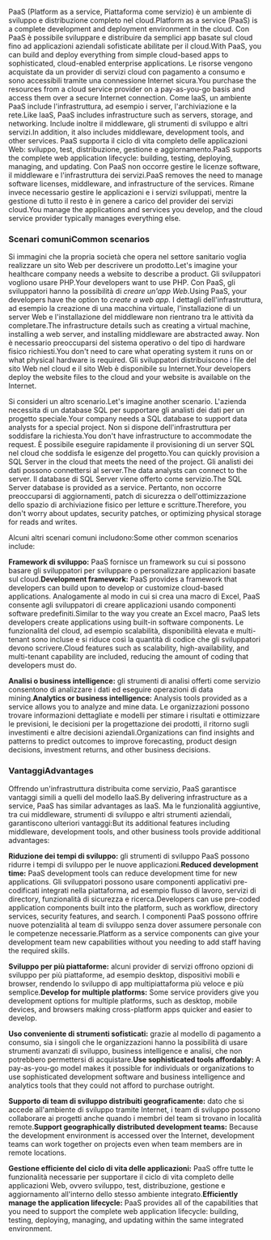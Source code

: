 <span data-ttu-id="91235-101">PaaS (Platform as a service, Piattaforma come servizio) è un ambiente di sviluppo e distribuzione completo nel cloud.</span><span class="sxs-lookup"><span data-stu-id="91235-101">Platform as a service (PaaS) is a complete development and deployment environment in the cloud.</span></span> <span data-ttu-id="91235-102">Con PaaS è possibile sviluppare e distribuire da semplici app basate sul cloud fino ad applicazioni aziendali sofisticate abilitate per il cloud.</span><span class="sxs-lookup"><span data-stu-id="91235-102">With PaaS, you can build and deploy everything from simple cloud-based apps to sophisticated, cloud-enabled enterprise applications.</span></span> <span data-ttu-id="91235-103">Le risorse vengono acquistate da un provider di servizi cloud con pagamento a consumo e sono accessibili tramite una connessione Internet sicura.</span><span class="sxs-lookup"><span data-stu-id="91235-103">You purchase the resources from a cloud service provider on a pay-as-you-go basis and access them over a secure Internet connection.</span></span> <span data-ttu-id="91235-104">Come IaaS, un ambiente PaaS include l'infrastruttura, ad esempio i server, l'archiviazione e la rete.</span><span class="sxs-lookup"><span data-stu-id="91235-104">Like IaaS, PaaS includes infrastructure such as servers, storage, and networking.</span></span> <span data-ttu-id="91235-105">Include inoltre il middleware, gli strumenti di sviluppo e altri servizi.</span><span class="sxs-lookup"><span data-stu-id="91235-105">In addition, it also includes middleware, development tools, and other services.</span></span> <span data-ttu-id="91235-106">PaaS supporta il ciclo di vita completo delle applicazioni Web: sviluppo, test, distribuzione, gestione e aggiornamento.</span><span class="sxs-lookup"><span data-stu-id="91235-106">PaaS supports the complete web application lifecycle: building, testing, deploying, managing, and updating.</span></span> <span data-ttu-id="91235-107">Con PaaS non occorre gestire le licenze software, il middleware e l'infrastruttura dei servizi.</span><span class="sxs-lookup"><span data-stu-id="91235-107">PaaS removes the need to manage software licenses, middleware, and infrastructure of the services.</span></span> <span data-ttu-id="91235-108">Rimane invece necessario gestire le applicazioni e i servizi sviluppati, mentre la gestione di tutto il resto è in genere a carico del provider dei servizi cloud.</span><span class="sxs-lookup"><span data-stu-id="91235-108">You manage the applications and services you develop, and the cloud service provider typically manages everything else.</span></span>

### <a name="common-scenarios"></a><span data-ttu-id="91235-109">Scenari comuni</span><span class="sxs-lookup"><span data-stu-id="91235-109">Common scenarios</span></span>

<span data-ttu-id="91235-110">Si immagini che la propria società che opera nel settore sanitario voglia realizzare un sito Web per descrivere un prodotto.</span><span class="sxs-lookup"><span data-stu-id="91235-110">Let's imagine your healthcare company needs a website to describe a product.</span></span> <span data-ttu-id="91235-111">Gli sviluppatori vogliono usare PHP.</span><span class="sxs-lookup"><span data-stu-id="91235-111">Your developers want to use PHP.</span></span> <span data-ttu-id="91235-112">Con PaaS, gli sviluppatori hanno la possibilità di *creare un'app Web*.</span><span class="sxs-lookup"><span data-stu-id="91235-112">Using PaaS, your developers have the option to *create a web app*.</span></span> <span data-ttu-id="91235-113">I dettagli dell'infrastruttura, ad esempio la creazione di una macchina virtuale, l'installazione di un server Web e l'installazione del middleware non rientrano tra le attività da completare.</span><span class="sxs-lookup"><span data-stu-id="91235-113">The infrastructure details such as creating a virtual machine, installing a web server, and installing middleware are abstracted away.</span></span> <span data-ttu-id="91235-114">Non è necessario preoccuparsi del sistema operativo o del tipo di hardware fisico richiesti.</span><span class="sxs-lookup"><span data-stu-id="91235-114">You don't need to care what operating system it runs on or what physical hardware is required.</span></span> <span data-ttu-id="91235-115">Gli sviluppatori distribuiscono i file del sito Web nel cloud e il sito Web è disponibile su Internet.</span><span class="sxs-lookup"><span data-stu-id="91235-115">Your developers deploy the website files to the cloud and your website is available on the Internet.</span></span>

<span data-ttu-id="91235-116">Si consideri un altro scenario.</span><span class="sxs-lookup"><span data-stu-id="91235-116">Let's imagine another scenario.</span></span> <span data-ttu-id="91235-117">L'azienda necessita di un database SQL per supportare gli analisti dei dati per un progetto speciale.</span><span class="sxs-lookup"><span data-stu-id="91235-117">Your company needs a SQL database to support data analysts for a special project.</span></span> <span data-ttu-id="91235-118">Non si dispone dell'infrastruttura per soddisfare la richiesta.</span><span class="sxs-lookup"><span data-stu-id="91235-118">You don't have infrastructure to accommodate the request.</span></span> <span data-ttu-id="91235-119">È possibile eseguire rapidamente il provisioning di un server SQL nel cloud che soddisfa le esigenze del progetto.</span><span class="sxs-lookup"><span data-stu-id="91235-119">You can quickly provision a SQL Server in the cloud that meets the need of the project.</span></span> <span data-ttu-id="91235-120">Gli analisti dei dati possono connettersi al server.</span><span class="sxs-lookup"><span data-stu-id="91235-120">The data analysts can connect to the server.</span></span> <span data-ttu-id="91235-121">Il database di SQL Server viene offerto come servizio.</span><span class="sxs-lookup"><span data-stu-id="91235-121">The SQL Server database is provided as a service.</span></span> <span data-ttu-id="91235-122">Pertanto, non occorre preoccuparsi di aggiornamenti, patch di sicurezza o dell'ottimizzazione dello spazio di archiviazione fisico per letture e scritture.</span><span class="sxs-lookup"><span data-stu-id="91235-122">Therefore, you don't worry about updates, security patches, or optimizing physical storage for reads and writes.</span></span>

<span data-ttu-id="91235-123">Alcuni altri scenari comuni includono:</span><span class="sxs-lookup"><span data-stu-id="91235-123">Some other common scenarios include:</span></span>

<span data-ttu-id="91235-124">**Framework di sviluppo:** PaaS fornisce un framework su cui si possono basare gli sviluppatori per sviluppare o personalizzare applicazioni basate sul cloud.</span><span class="sxs-lookup"><span data-stu-id="91235-124">**Development framework:** PaaS provides a framework that developers can build upon to develop or customize cloud-based applications.</span></span> <span data-ttu-id="91235-125">Analogamente al modo in cui si crea una macro di Excel, PaaS consente agli sviluppatori di creare applicazioni usando componenti software predefiniti.</span><span class="sxs-lookup"><span data-stu-id="91235-125">Similar to the way you create an Excel macro, PaaS lets developers create applications using built-in software components.</span></span> <span data-ttu-id="91235-126">Le funzionalità del cloud, ad esempio scalabilità, disponibilità elevata e multi-tenant sono incluse e si riduce così la quantità di codice che gli sviluppatori devono scrivere.</span><span class="sxs-lookup"><span data-stu-id="91235-126">Cloud features such as scalability, high-availability, and multi-tenant capability are included, reducing the amount of coding that developers must do.</span></span>

<span data-ttu-id="91235-127">**Analisi o business intelligence:** gli strumenti di analisi offerti come servizio consentono di analizzare i dati ed eseguire operazioni di data mining.</span><span class="sxs-lookup"><span data-stu-id="91235-127">**Analytics or business intelligence:** Analysis tools provided as a service allows you to analyze and mine data.</span></span> <span data-ttu-id="91235-128">Le organizzazioni possono trovare informazioni dettagliate e modelli per stimare i risultati e ottimizzare le previsioni, le decisioni per la progettazione dei prodotti, il ritorno sugli investimenti e altre decisioni aziendali.</span><span class="sxs-lookup"><span data-stu-id="91235-128">Organizations can find insights and patterns to predict outcomes to improve forecasting, product design decisions, investment returns, and other business decisions.</span></span>

### <a name="advantages"></a><span data-ttu-id="91235-129">Vantaggi</span><span class="sxs-lookup"><span data-stu-id="91235-129">Advantages</span></span>

<span data-ttu-id="91235-130">Offrendo un'infrastruttura distribuita come servizio, PaaS garantisce vantaggi simili a quelli del modello IaaS.</span><span class="sxs-lookup"><span data-stu-id="91235-130">By delivering infrastructure as a service, PaaS has similar advantages as IaaS.</span></span> <span data-ttu-id="91235-131">Ma le funzionalità aggiuntive, tra cui middleware, strumenti di sviluppo e altri strumenti aziendali, garantiscono ulteriori vantaggi:</span><span class="sxs-lookup"><span data-stu-id="91235-131">But its additional features including middleware, development tools, and other business tools provide additional advantages:</span></span>

<span data-ttu-id="91235-132">**Riduzione dei tempi di sviluppo:** gli strumenti di sviluppo PaaS possono ridurre i tempi di sviluppo per le nuove applicazioni.</span><span class="sxs-lookup"><span data-stu-id="91235-132">**Reduced development time:** PaaS development tools can reduce development time for new applications.</span></span> <span data-ttu-id="91235-133">Gli sviluppatori possono usare componenti applicativi pre-codificati integrati nella piattaforma, ad esempio flusso di lavoro, servizi di directory, funzionalità di sicurezza e ricerca.</span><span class="sxs-lookup"><span data-stu-id="91235-133">Developers can use pre-coded application components built into the platform, such as workflow, directory services, security features, and search.</span></span> <span data-ttu-id="91235-134">I componenti PaaS possono offrire nuove potenzialità al team di sviluppo senza dover assumere personale con le competenze necessarie.</span><span class="sxs-lookup"><span data-stu-id="91235-134">Platform as a service components can give your development team new capabilities without you needing to add staff having the required skills.</span></span>

<span data-ttu-id="91235-135">**Sviluppo per più piattaforme:** alcuni provider di servizi offrono opzioni di sviluppo per più piattaforme, ad esempio desktop, dispositivi mobili e browser, rendendo lo sviluppo di app multipiattaforma più veloce e più semplice.</span><span class="sxs-lookup"><span data-stu-id="91235-135">**Develop for multiple platforms:** Some service providers give you development options for multiple platforms, such as desktop, mobile devices, and browsers making cross-platform apps quicker and easier to develop.</span></span>

<span data-ttu-id="91235-136">**Uso conveniente di strumenti sofisticati:** grazie al modello di pagamento a consumo, sia i singoli che le organizzazioni hanno la possibilità di usare strumenti avanzati di sviluppo, business intelligence e analisi, che non potrebbero permettersi di acquistare.</span><span class="sxs-lookup"><span data-stu-id="91235-136">**Use sophisticated tools affordably:** A pay-as-you-go model makes it possible for individuals or organizations to use sophisticated development software and business intelligence and analytics tools that they could not afford to purchase outright.</span></span>

<span data-ttu-id="91235-137">**Supporto di team di sviluppo distribuiti geograficamente:** dato che si accede all'ambiente di sviluppo tramite Internet, i team di sviluppo possono collaborare ai progetti anche quando i membri del team si trovano in località remote.</span><span class="sxs-lookup"><span data-stu-id="91235-137">**Support geographically distributed development teams:** Because the development environment is accessed over the Internet, development teams can work together on projects even when team members are in remote locations.</span></span>

<span data-ttu-id="91235-138">**Gestione efficiente del ciclo di vita delle applicazioni:** PaaS offre tutte le funzionalità necessarie per supportare il ciclo di vita completo delle applicazioni Web, ovvero sviluppo, test, distribuzione, gestione e aggiornamento all'interno dello stesso ambiente integrato.</span><span class="sxs-lookup"><span data-stu-id="91235-138">**Efficiently manage the application lifecycle:** PaaS provides all of the capabilities that you need to support the complete web application lifecycle: building, testing, deploying, managing, and updating within the same integrated environment.</span></span>
